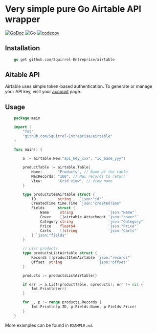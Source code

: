 Very simple pure Go Airtable API wrapper
================

[![GoDoc](https://godoc.org/github.com/Squirrel-Entreprise/airtable?status.svg)](https://pkg.go.dev/github.com/Squirrel-Entreprise/airtable)
![Go](https://github.com/Squirrel-Entreprise/airtable/workflows/Go/badge.svg)
[![codecov](https://codecov.io/gh/Squirrel-Entreprise/airtable/branch/main/graph/badge.svg)](https://codecov.io/gh/Squirrel-Entreprise/airtable)

## Installation

```go
    go get github.com/Squirrel-Entreprise/airtable
```

## Aitable API

Airtable uses simple token-based authentication. To generate or manage your API key, visit your [account](https://airtable.com/account) page.

## Usage

```go
    package main

    import (
        "fmt"
        "github.com/Squirrel-Entreprise/airtable"
    )

    func main() {
        
        a := airtable.New("api_key_xxx", "id_base_yyy")

        productTable := airtable.Table{
            Name:       "Products", // Name of the table
            MaxRecords: "100", // Max records to return
            View:       "Grid view", // View name
        }

        type productItemAirtable struct {
            ID          string    `json:"id"`
            CreatedTime time.Time `json:"createdTime"`
            Fields      struct {
                Name     string                `json:"Name"`
                Cover    []airtable.Attachment `json:"cover"`
                Category string                `json:"Category"`
                Price    float64               `json:"Price"`
                Carts    []string              `json:"Carts"`
            } `json:"fields"`
        }

        // List products
        type productsListAirtable struct {
            Records []productItemAirtable `json:"records"`
            Offset  string                `json:"offset"`
        }

        products := productsListAirtable{}

        if err := a.List(productTable, &products); err != nil {
            fmt.Println(err)
        }

        for _, p := range products.Records {
            fmt.Println(p.ID, p.Fields.Name, p.Fields.Price)
        }
    }
```

More examples can be found in `EXAMPLE.md`.